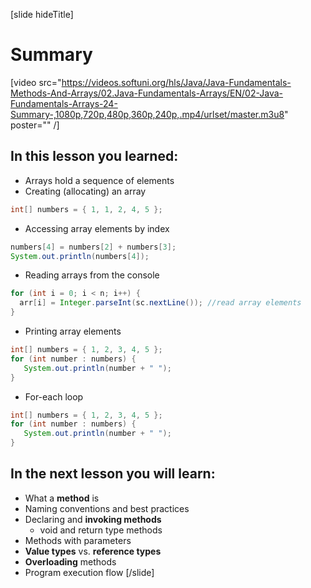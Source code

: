 
[slide hideTitle]
# Summary

[video src="https://videos.softuni.org/hls/Java/Java-Fundamentals-Methods-And-Arrays/02.Java-Fundamentals-Arrays/EN/02-Java-Fundamentals-Arrays-24-Summary-,1080p,720p,480p,360p,240p,.mp4/urlset/master.m3u8" poster="" /]

## In this lesson you learned:
- Arrays hold a sequence of elements 
- Creating (allocating) an array

```java
int[] numbers = { 1, 1, 2, 4, 5 };
```
- Accessing array elements by index

```java
numbers[4] = numbers[2] + numbers[3];
System.out.println(numbers[4]);
```

- Reading arrays from the console

```java
for (int i = 0; i < n; i++) {
  arr[i] = Integer.parseInt(sc.nextLine()); //read array elements
}
```
- Printing array elements

```java
int[] numbers = { 1, 2, 3, 4, 5 };
for (int number : numbers) {
   System.out.println(number + " ");
}
```

- For-each loop

```Java
int[] numbers = { 1, 2, 3, 4, 5 };
for (int number : numbers) {
   System.out.println(number + " ");
}
```

## In the next lesson you will learn:
- What a **method** is
- Naming conventions and best practices
- Declaring and **invoking methods**
  - void and return type methods
- Methods with parameters
- **Value types** vs. **reference types**
- **Overloading** methods
- Program execution flow
[/slide]


